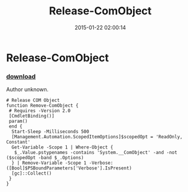 ﻿---
pid:            5703
poster:         redyey
title:          Release-ComObject
date:           2015-01-22 02:00:14
format:         posh
parent:         0
parent:         0

---

# Release-ComObject

### [download](5703.ps1)

Author unknown.

```posh
# Release COM Object
function Remove-ComObject {
 # Requires -Version 2.0
 [CmdletBinding()]
 param()
 end {
  Start-Sleep -Milliseconds 500
  [Management.Automation.ScopedItemOptions]$scopedOpt = 'ReadOnly, Constant'
  Get-Variable -Scope 1 | Where-Object {
   $_.Value.pstypenames -contains 'System.__ComObject' -and -not ($scopedOpt -band $_.Options)
  } | Remove-Variable -Scope 1 -Verbose:([Bool]$PSBoundParameters['Verbose'].IsPresent)
  [gc]::Collect()
 }
}
```
